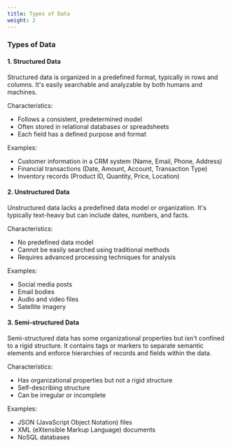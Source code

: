 ```yaml
---
title: Types of Data
weight: 2
---
```


### Types of Data

#### 1. Structured Data

Structured data is organized in a predefined format, typically in rows and columns. It's easily searchable and analyzable by both humans and machines.

Characteristics:

- Follows a consistent, predetermined model
- Often stored in relational databases or spreadsheets
- Each field has a defined purpose and format

Examples:

- Customer information in a CRM system (Name, Email, Phone, Address)
- Financial transactions (Date, Amount, Account, Transaction Type)
- Inventory records (Product ID, Quantity, Price, Location)

#### 2. Unstructured Data

Unstructured data lacks a predefined data model or organization. It's typically text-heavy but can include dates, numbers, and facts.

Characteristics:

- No predefined data model
- Cannot be easily searched using traditional methods
- Requires advanced processing techniques for analysis

Examples:

- Social media posts
- Email bodies
- Audio and video files
- Satellite imagery

#### 3. Semi-structured Data

Semi-structured data has some organizational properties but isn't confined to a rigid structure. It contains tags or markers to separate semantic elements and enforce hierarchies of records and fields within the data.

Characteristics:

- Has organizational properties but not a rigid structure
- Self-describing structure
- Can be irregular or incomplete

Examples:

- JSON (JavaScript Object Notation) files
- XML (eXtensible Markup Language) documents
- NoSQL databases

